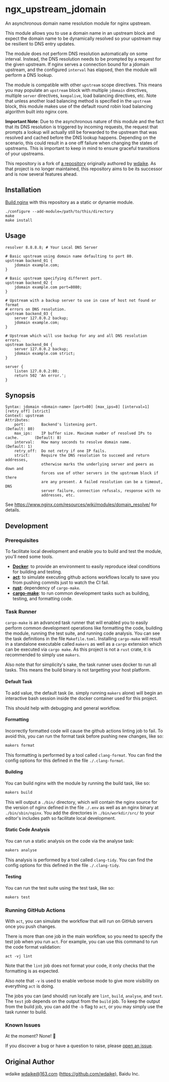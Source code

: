 # ngx_upstream_jdomain

An asynchronous domain name resolution module for nginx upstream.

This module allows you to use a domain name in an upstream block and expect the
domain name to be dynamically resolved so your upstream may be resilient to DNS
entry updates.

The module does not perform DNS resolution automatically on some interval.
Instead, the DNS resolution needs to be prompted by a request for the given
upstream. If nginx serves a connection bound for a jdomain upstream, and the
configured `interval` has elapsed, then the module will perform a DNS lookup.

The module is compatible with other `upstream` scope directives. This means you
may populate an `upstream` block with multiple `jdomain` directives, multiple
`server` directives, `keepalive`, load balancing directives, etc. Note that
unless another load balancing method is specified in the `upstream` block, this
module makes use of the default round robin load balancing algorithm built into
nginx core.

**Important Note**: Due to the asynchronous nature of this module and the fact
that its DNS resolution is triggered by incoming requests, the request that
prompts a lookup will actually still be forwarded to the upstream that was
resolved and cached before the DNS lookup happens. Depending on the scenario,
this could result in a one off failure when changing the states of
upstreams. This is important to keep in mind to ensure graceful transitions of
your upstreams.

This repository is a fork of [a repository](https://github.com/wdaike/ngx_upstream_jdomain)
originally authored by [wdaike](https://github.com/wdaike). As that project is
no longer maintained, this repository aims to be its successor and is now
several features ahead.

## Installation

[Build nginx](http://nginx.org/en/docs/configure.html) with this repository as
a static or dynamie module.

```shell
./configure --add-module=/path/to/this/directory
make
make install
```

## Usage

```nginx
resolver 8.8.8.8; # Your Local DNS Server

# Basic upstream using domain name defaulting to port 80.
upstream backend_01 {
	jdomain example.com;
}

# Basic upstream specifying different port.
upstream backend_02 {
	jdomain example.com port=8080;
}

# Upstream with a backup server to use in case of host not found or format
# errors on DNS resolution.
upstream backend_03 {
	server 127.0.0.2 backup;
	jdomain example.com;
}

# Upstream which will use backup for any and all DNS resolution errors.
upstream backend_04 {
	server 127.0.0.2 backup;
	jdomain example.com strict;
}

server {
	listen 127.0.0.2:80;
	return 502 'An error.';
}
```

## Synopsis

```
Syntax: jdomain <domain-name> [port=80] [max_ips=8] [interval=1] [retry_off] [strict]
Context: upstream
Attributes:
	port:       Backend's listening port.                                      (Default: 80)
	max_ips:    IP buffer size. Maximum number of resolved IPs to cache.       (Default: 8)
	interval:   How many seconds to resolve domain name.                       (Default: 1)
	retry_off:  Do not retry if one IP fails.
	strict:     Require the DNS resolution to succeed and return addresses,
	            otherwise marks the underlying server and peers as down and
	            forces use of other servers in the upstream block if there
	            are any present. A failed resolution can be a timeout, DNS
	            server failure, connection refusals, response with no
	            addresses, etc.
```

See https://www.nginx.com/resources/wiki/modules/domain_resolve/ for details.

## Development

### Prerequisites

To facilitate local development and enable you to build and test the module,
you'll need some tools.

- **[Docker](https://docs.docker.com/get-docker/)**: to provide an environment
	to easily reproduce ideal conditions for building and testing.
- **[act](https://github.com/nektos/act#installation)**: to simulate executing
	github actions workflows locally to save you from pushing commits just to
	watch the CI fail.
- **[rust](https://www.rust-lang.org/tools/install)**: dependency of
	`cargo-make`.
- **[cargo-make](https://sagiegurari.github.io/cargo-make/#installation)**: to
	run common development tasks such as building, testing, and formatting code.

### Task Runner

`cargo-make` is an advanced task runner that will enabled you to easily perform
common development operations like formatting the code, building the module,
running the test suite, and running code analysis. You can see the task
definitions in the file `Makefile.toml`. Installing `cargo-make` will result in
a standalone executable called `makers` as well as a `cargo` extension which
can be executed via `cargo make`. As this project is not a `rust` crate, it is
recommended to simply use `makers`.

Also note that for simplicity's sake, the task runner uses docker to run all
tasks. This means the build binary is not targetting your host platform.

#### Default Task

To add value, the default task (ie. simply running `makers` alone) will begin
an interactive bash session inside the docker container used for this project.

This should help with debugging and general workflow.

#### Formatting

Incorrectly formatted code will cause the github actions linting job to fail.
To avoid this, you can run the format task before pushing new changes, like so:

```bash
makers format
```

This formatting is performed by a tool called `clang-format`. You can find the
config options for this defined in the file `./.clang-format`.

#### Building

You can build nginx with the module by running the build task, like so:

```bash
makers build
```

This will output a `./bin/` directory, which will contain the nginx source for
the version of nginx defined in the file `./.env` as well as an nginx binary at
`./bin/sbin/nginx`. You add the directories in `./bin/workdir/src/` to your
editor's includes path so facilitate local development.

#### Static Code Analysis

You can run a static analysis on the code via the analyse task:

```bash
makers analyse
```

This analysis is performed by a tool called `clang-tidy`. You can find the
config options for this defined in the file `./.clang-tidy`.

#### Testing

You can run the test suite using the test task, like so:

```bash
makers test
```

### Running GitHub Actions

With `act`, you can simulate the workflow that will run on GitHub servers once
you push changes.

There is more than one job in the main workflow, so you need to specify the
test job when you run `act`. For example, you can use this command to run the
code format validation:

```shell
act -vj lint
```

Note that the `lint` job does not format your code, it only checks that the
formatting is as expected.

Also note that `-v` is used to enable verbose mode to give more visibility on
everything `act` is doing.

The jobs you can (and should) run locally are `lint`, `build`, `analyse`, and
`test`. The `test` job depends on the output from the `build` job. To keep the
output from the build job, you can add the `-b` flag to `act`, or you may
simply use the task runner to build.

### Known Issues

At the moment? None! 🎉

If you discover a bug or have a question to raise, please
[open an issue](https://github.com/nicholaschiasson/ngx_upstream_jdomain/issues/new/choose).

## Original Author

wdaike <wdaike@163.com> (https://github.com/wdaike), Baidu Inc.
